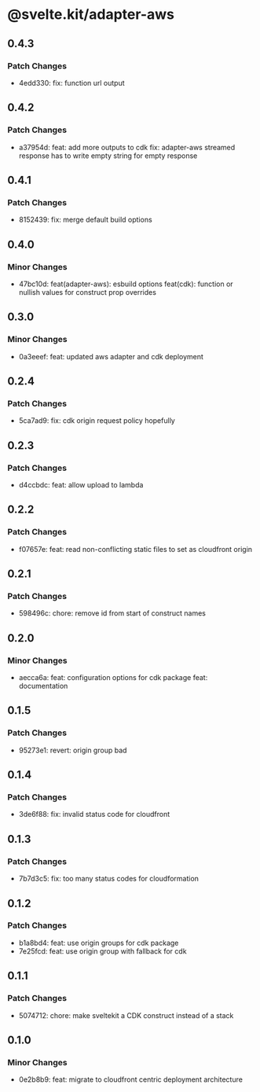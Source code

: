 # @svelte.kit/adapter-aws

## 0.4.3

### Patch Changes

- 4edd330: fix: function url output

## 0.4.2

### Patch Changes

- a37954d: feat: add more outputs to cdk
  fix: adapter-aws streamed response has to write empty string for empty response

## 0.4.1

### Patch Changes

- 8152439: fix: merge default build options

## 0.4.0

### Minor Changes

- 47bc10d: feat(adapter-aws): esbuild options
  feat(cdk): function or nullish values for construct prop overrides

## 0.3.0

### Minor Changes

- 0a3eeef: feat: updated aws adapter and cdk deployment

## 0.2.4

### Patch Changes

- 5ca7ad9: fix: cdk origin request policy hopefully

## 0.2.3

### Patch Changes

- d4ccbdc: feat: allow upload to lambda

## 0.2.2

### Patch Changes

- f07657e: feat: read non-conflicting static files to set as cloudfront origin

## 0.2.1

### Patch Changes

- 598496c: chore: remove id from start of construct names

## 0.2.0

### Minor Changes

- aecca6a: feat: configuration options for cdk package
  feat: documentation

## 0.1.5

### Patch Changes

- 95273e1: revert: origin group bad

## 0.1.4

### Patch Changes

- 3de6f88: fix: invalid status code for cloudfront

## 0.1.3

### Patch Changes

- 7b7d3c5: fix: too many status codes for cloudformation

## 0.1.2

### Patch Changes

- b1a8bd4: feat: use origin groups for cdk package
- 7e25fcd: feat: use origin group with fallback for cdk

## 0.1.1

### Patch Changes

- 5074712: chore: make sveltekit a CDK construct instead of a stack

## 0.1.0

### Minor Changes

- 0e2b8b9: feat: migrate to cloudfront centric deployment architecture
